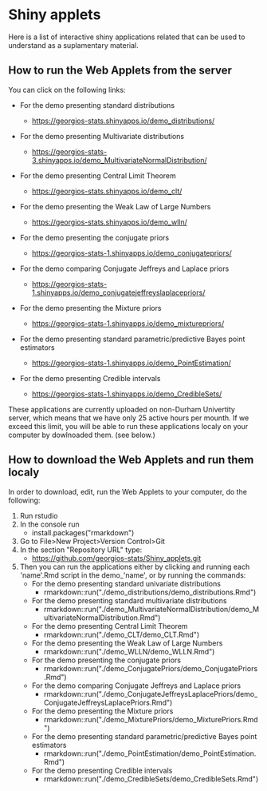 <!-- -------------------------------------------------------------------------------- -->

<!-- Copyright 2019 Georgios Karagiannis -->

<!-- This file is part of Bayesian_Statistics (MATH3341/4031 Bayesian Statistics III/IV) -->
<!-- which is the material of the course (MATH3341/4031 Bayesian Statistics III/IV) -->
<!-- taught by Georgios P. Katagiannis in the Department of Mathematical Sciences   -->
<!-- in the University of Durham  in Michaelmas term in 2019 -->

<!-- Bayesian_Statistics is free software: you can redistribute it and/or modify -->
<!-- it under the terms of the GNU General Public License as published by -->
<!-- the Free Software Foundation version 3 of the License. -->

<!-- Bayesian_Statistics is distributed in the hope that it will be useful, -->
<!-- but WITHOUT ANY WARRANTY; without even the implied warranty of -->
<!-- MERCHANTABILITY or FITNESS FOR A PARTICULAR PURPOSE.  See the -->
<!-- GNU General Public License for more details. -->

<!-- You should have received a copy of the GNU General Public License -->
<!-- along with Bayesian_Statistics  If not, see <http://www.gnu.org/licenses/>. -->

<!-- -------------------------------------------------------------------------------- -->


# Shiny applets

Here is a list of interactive shiny applications related that can be used to understand as a suplamentary material. 

## How to run the Web Applets from the server 

You can click on the following links:  


+ For the demo presenting standard distributions  
  * <https://georgios-stats.shinyapps.io/demo_distributions/>    
      
+ For the demo presenting Multivariate distributions
  * <https://georgios-stats-3.shinyapps.io/demo_MultivariateNormalDistribution/> 
      
+ For the demo presenting Central Limit Theorem  

  * <https://georgios-stats.shinyapps.io/demo_clt/>  
      
+ For the demo presenting the Weak Law of Large Numbers  

  * <https://georgios-stats.shinyapps.io/demo_wlln/>  
      
+ For the demo presenting the conjugate priors  

  * <https://georgios-stats-1.shinyapps.io/demo_conjugatepriors/>  
      
+ For the demo comparing Conjugate Jeffreys and Laplace priors  

  * <https://georgios-stats-1.shinyapps.io/demo_conjugatejeffreyslaplacepriors/>  
      
+ For the demo presenting the Mixture priors  

  * <https://georgios-stats-1.shinyapps.io/demo_mixturepriors/>  
      
+ For the demo presenting standard parametric/predictive Bayes point estimators  

  * <https://georgios-stats-1.shinyapps.io/demo_PointEstimation/>   
      
+ For the demo presenting Credible intervals   

  * <https://georgios-stats-1.shinyapps.io/demo_CredibleSets/> 

These applications are currently uploaded on non-Durham Univertity server, which means that we have only 25 active hours per mounth. If we exceed this limit, you will be able to run these applications localy on your computer by dowlnoaded them. (see below.)


## How to download the Web Applets and run them localy


In order to download, edit, run the Web Applets to your computer, do the following:

1. Run rstudio
  1. In the console run  
      * install.packages("rmarkdown")
  2. Go to File>New Project>Version Control>Git  
  3. In the section "Repository URL" type: 
      * https://github.com/georgios-stats/Shiny_applets.git    
  4. Then you can run the applications either by clicking and running each 'name'.Rmd script in the demo_'name', or by running the commands: 
      * For the demo presenting standard univariate distributions
          * rmarkdown::run("./demo_distributions/demo_distributions.Rmd")
      * For the demo presenting standard multivariate distributions
          * rmarkdown::run("./demo_MultivariateNormalDistribution/demo_MultivariateNormalDistribution.Rmd")
      * For the demo presenting Central Limit Theorem
          * rmarkdown::run("./demo_CLT/demo_CLT.Rmd")
      * For the demo presenting the Weak Law of Large Numbers
          * rmarkdown::run("./demo_WLLN/demo_WLLN.Rmd")
      * For the demo presenting the conjugate priors
          * rmarkdown::run("./demo_ConjugatePriors/demo_ConjugatePriors.Rmd")
      * For the demo comparing Conjugate Jeffreys and Laplace priors
          * rmarkdown::run("./demo_ConjugateJeffreysLaplacePriors/demo_ConjugateJeffreysLaplacePriors.Rmd")
      * For the demo presenting the Mixture priors
          * rmarkdown::run("./demo_MixturePriors/demo_MixturePriors.Rmd")
      * For the demo presenting standard parametric/predictive Bayes point estimators
          * rmarkdown::run("./demo_PointEstimation/demo_PointEstimation.Rmd")
      * For the demo presenting Credible intervals  
          * rmarkdown::run("./demo_CredibleSets/demo_CredibleSets.Rmd")
          
          

